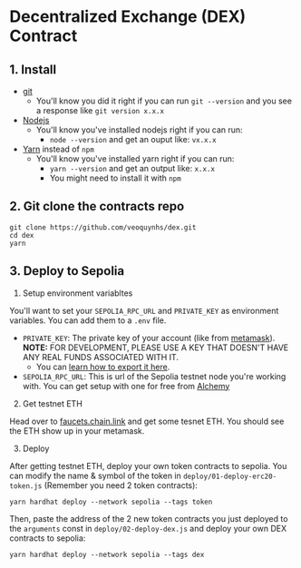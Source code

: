 # Decentralized Exchange (DEX) Contract

## 1. Install

- [git](https://git-scm.com/book/en/v2/Getting-Started-Installing-Git)
  - You'll know you did it right if you can run `git --version` and you see a response like `git version x.x.x`
- [Nodejs](https://nodejs.org/en/)
  - You'll know you've installed nodejs right if you can run:
    - `node --version` and get an ouput like: `vx.x.x`
- [Yarn](https://classic.yarnpkg.com/lang/en/docs/install/) instead of `npm`
  - You'll know you've installed yarn right if you can run:
    - `yarn --version` and get an output like: `x.x.x`
    - You might need to install it with `npm`

## 2. Git clone the contracts repo

```
git clone https://github.com/veoquynhs/dex.git
cd dex
yarn
```

## 3. Deploy to Sepolia 

1. Setup environment variabltes

You'll want to set your `SEPOLIA_RPC_URL` and `PRIVATE_KEY` as environment variables. You can add them to a `.env` file.

- `PRIVATE_KEY`: The private key of your account (like from [metamask](https://metamask.io/)). **NOTE:** FOR DEVELOPMENT, PLEASE USE A KEY THAT DOESN'T HAVE ANY REAL FUNDS ASSOCIATED WITH IT.
  - You can [learn how to export it here](https://metamask.zendesk.com/hc/en-us/articles/360015289632-How-to-Export-an-Account-Private-Key).
- `SEPOLIA_RPC_URL`: This is url of the Sepolia testnet node you're working with. You can get setup with one for free from [Alchemy](https://alchemy.com/?a=673c802981)

2. Get testnet ETH

Head over to [faucets.chain.link](https://faucets.chain.link/) and get some tesnet ETH. You should see the ETH show up in your metamask.

3. Deploy

After getting testnet ETH, deploy your own token contracts to sepolia. You can modify the name & symbol of the token in `deploy/01-deploy-erc20-token.js` (Remember you need 2 token contracts):

```
yarn hardhat deploy --network sepolia --tags token
```

Then, paste the address of the 2 new token contracts you just deployed to the `arguments` const in `deploy/02-deploy-dex.js` and deploy your own DEX contracts to sepolia:

```
yarn hardhat deploy --network sepolia --tags dex
```